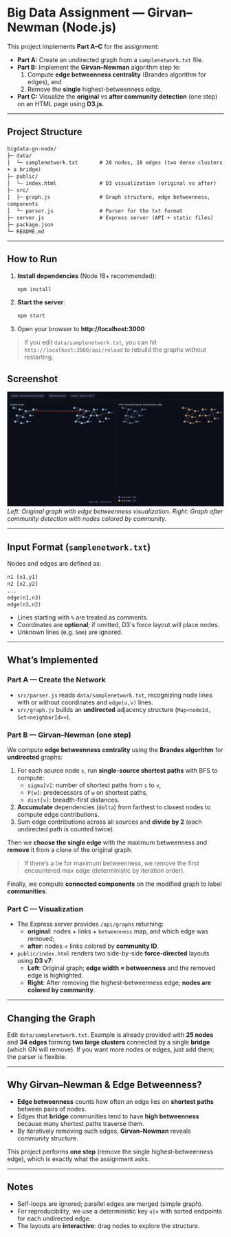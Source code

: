 # Big Data Assignment — Girvan–Newman (Node.js)

This project implements **Part A–C** for the assignment:

- **Part A:** Create an undirected graph from a `samplenetwork.txt` file.
- **Part B:** Implement the **Girvan–Newman** algorithm step to:
  1) Compute **edge betweenness centrality** (Brandes algorithm for edges), and
  2) Remove the **single** highest-betweenness edge.
- **Part C:** Visualize the **original** vs **after community detection** (one step) on an HTML page using **D3.js**.

---

## Project Structure

```
bigdata-gn-node/
├─ data/
│  └─ samplenetwork.txt       # 20 nodes, 28 edges (two dense clusters + a bridge)
├─ public/
│  └─ index.html              # D3 visualization (original vs after)
├─ src/
│  ├─ graph.js                # Graph structure, edge betweenness, components
│  └─ parser.js               # Parser for the txt format
├─ server.js                  # Express server (API + static files)
├─ package.json
└─ README.md
```

---

## How to Run

1. **Install dependencies** (Node 18+ recommended):
   ```bash
   npm install
   ```

2. **Start the server**:
   ```bash
   npm start
   ```

3. Open your browser to **http://localhost:3000**

> If you edit `data/samplenetwork.txt`, you can hit `http://localhost:3000/api/reload` to rebuild the graphs without restarting.

## Screenshot

![Girvan-Newman Visualization](images/demo_graph.png)
*Left: Original graph with edge betweenness visualization. Right: Graph after community detection with nodes colored by community.*

---

## Input Format (`samplenetwork.txt`)

Nodes and edges are defined as:

```
n1 [x1,y1]
n2 [x2,y2]
...
edge(n1,n3)
edge(n3,n2)
```

- Lines starting with `%` are treated as comments.
- Coordinates are **optional**; if omitted, D3's force layout will place nodes.
- Unknown lines (e.g. `5mm`) are ignored.

---

## What’s Implemented

### Part A — Create the Network

- `src/parser.js` reads `data/samplenetwork.txt`, recognizing node lines with or without coordinates and `edge(u,v)` lines.
- `src/graph.js` builds an **undirected** adjacency structure (`Map<nodeId, Set<neighborId>>`).

### Part B — Girvan–Newman (one step)

We compute **edge betweenness centrality** using the **Brandes algorithm** for **undirected** graphs:

1. For each source node `s`, run **single-source shortest paths** with BFS to compute:
   - `sigma[v]`: number of shortest paths from `s` to `v`,
   - `P[w]`: predecessors of `w` on shortest paths,
   - `dist[v]`: breadth-first distances.
2. **Accumulate** dependencies (`delta`) from farthest to closest nodes to compute edge contributions.
3. Sum edge contributions across all sources and **divide by 2** (each undirected path is counted twice).

Then we **choose the single edge** with the maximum betweenness and **remove** it from a clone of the original graph.

> If there’s a tie for maximum betweenness, we remove the first encountered max edge (deterministic by iteration order).

Finally, we compute **connected components** on the modified graph to label **communities**.

### Part C — Visualization

- The Express server provides `/api/graphs` returning:
  - **original**: nodes + links + `betweenness` map, and which edge was removed;
  - **after**: nodes + links colored by **community ID**.
- `public/index.html` renders two side-by-side **force-directed** layouts using **D3 v7**:
  - **Left**: Original graph; **edge width ∝ betweenness** and the removed edge is highlighted.
  - **Right**: After removing the highest-betweenness edge; **nodes are colored by community**.

---

## Changing the Graph

Edit `data/samplenetwork.txt`. Example is already provided with **25 nodes** and **34 edges** forming **two large clusters** connected by a single **bridge** (which GN will remove). If you want more nodes or edges, just add them; the parser is flexible.

---

## Why Girvan–Newman & Edge Betweenness?

- **Edge betweenness** counts how often an edge lies on **shortest paths** between pairs of nodes.
- Edges that **bridge** communities tend to have **high betweenness** because many shortest paths traverse them.
- By iteratively removing such edges, **Girvan–Newman** reveals community structure.

This project performs **one step** (remove the single highest-betweenness edge), which is exactly what the assignment asks.

---

## Notes

- Self-loops are ignored; parallel edges are merged (simple graph).
- For reproducibility, we use a deterministic key `u|v` with sorted endpoints for each undirected edge.
- The layouts are **interactive**: drag nodes to explore the structure.
